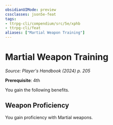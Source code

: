 ```yaml
---
obsidianUIMode: preview
cssclasses: json5e-feat
tags:
- ttrpg-cli/compendium/src/5e/xphb
- ttrpg-cli/feat
aliases: ["Martial Weapon Training"]
---
```

# Martial Weapon Training
*Source: Player's Handbook (2024) p. 205*  

**Prerequisite**: 4th

You gain the following benefits.

## Weapon Proficiency

You gain proficiency with Martial weapons.